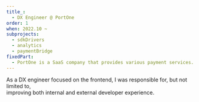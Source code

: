 ```yaml
---
title_:
  - DX Engineer @ PortOne
order: 1
when: 2022.10 ~
subprojects:
  - sdkDrivers
  - analytics
  - paymentBridge
fixedPart:
  - PortOne is a SaaS company that provides various payment services.
---
```


As a DX engineer focused on the frontend, I was responsible for, but not limited to,<br>
improving both internal and external developer experience.
